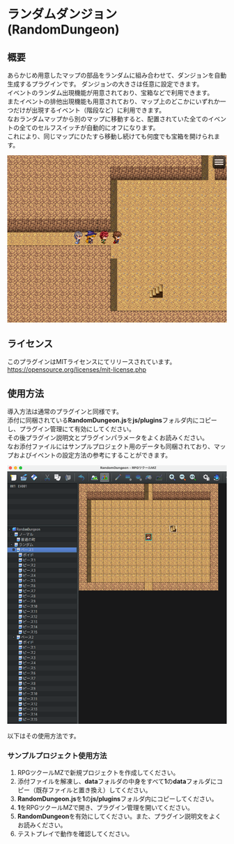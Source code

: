 # ランダムダンジョン(RandomDungeon)

## 概要
あらかじめ用意したマップの部品をランダムに組み合わせて、ダンジョンを自動生成するプラグインです。
ダンジョンの大きさは任意に設定できます。  
イベントのランダム出現機能が用意されており、宝箱などで利用できます。  
またイベントの排他出現機能も用意されており、マップ上のどこかにいずれか一つだけが出現するイベント（階段など）に利用できます。  
なおランダムマップから別のマップに移動すると、配置されていた全てのイベントの全てのセルフスイッチが自動的にオフになります。  
これにより、同じマップにひたすら移動し続けても何度でも宝箱を開けられます。  

![Dungeon](https://github.com/nz-prism/RPG-Maker-MZ/blob/master/ReadmeImages/RandomDungeon1.png)

## ライセンス
このプラグインはMITライセンスにてリリースされています。  
https://opensource.org/licenses/mit-license.php

## 使用方法
導入方法は通常のプラグインと同様です。  
添付に同梱されている**RandomDungeon.js**を**js/plugins**フォルダ内にコピーし、プラグイン管理にて有効にしてください。  
その後プラグイン説明文とプラグインパラメータをよくお読みください。  
なお添付ファイルにはサンプルプロジェクト用のデータも同梱されており、マップおよびイベントの設定方法の参考にすることができます。  

![Editor](https://github.com/nz-prism/RPG-Maker-MZ/blob/master/ReadmeImages/RandomDungeon2.png)

以下はその使用方法です。

### サンプルプロジェクト使用方法
1. RPGツクールMZで新規プロジェクトを作成してください。
1. 添付ファイルを解凍し、**data**フォルダの中身をすべて**1**の**data**フォルダにコピー（既存ファイルと置き換え）してください。
1. **RandomDungeon.js**を**1**の**js/plugins**フォルダ内にコピーしてください。
1. **1**をRPGツクールMZで開き、プラグイン管理を開いてください。
1. **RandomDungeon**を有効にしてください。また、プラグイン説明文をよくお読みください。
1. テストプレイで動作を確認してください。